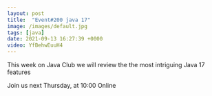 ```yaml
---
layout: post
title:  "Event#200 java 17"
image: /images/default.jpg
tags: [java]
date: 2021-09-13 16:27:39 +0000
video: YfBehwEuuH4
---
```


This week on Java Club we will review the the most intriguing Java 17 features

Join us next Thursday, at 10:00 Online
